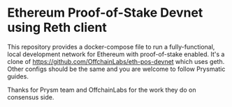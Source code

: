 # Ethereum Proof-of-Stake Devnet using Reth client

This repository provides a docker-compose file to run a fully-functional, local development network for Ethereum with proof-of-stake enabled.
It's a clone of https://github.com/OffchainLabs/eth-pos-devnet which uses geth. 
Other configs should be the same and you are welcome to follow Prysmatic guides.


Thanks for Prysm team and OffchainLabs for the work they do on consensus side.


